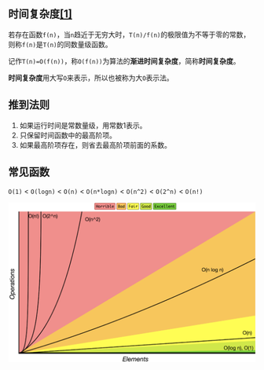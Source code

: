 ## 时间复杂度[[1]](https://www.toutiao.com/a6592811242052649476/)

若存在函数`f(n)`，当`n`趋近于无穷大时，`T(n)/f(n)`的极限值为不等于零的常数，则称`f(n)`是`T(n)`的同数量级函数。

记作`T(n)=O(f(n))`，称`O(f(n))`为算法的**渐进时间复杂度**，简称**时间复杂度**。

**时间复杂度**用大写`O`来表示，所以也被称为大`O`表示法。



## 推到法则

1. 如果运行时间是常数量级，用常数1表示。
2. 只保留时间函数中的最高阶项。
3. 如果最高阶项存在，则省去最高阶项前面的系数。



## 常见函数

`O(1)` < `O(logn)` < `O(n)` < `O(n*logn)` < `O(n^2)` < `O(2^n)` < `O(n!)`

![](../images/11/asymptotic-time-complectiy.png)